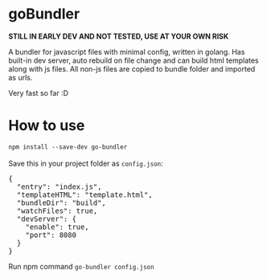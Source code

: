 # goBundler
<b>STILL IN EARLY DEV AND NOT TESTED, USE AT YOUR OWN RISK</b>

<p>A bundler for javascript files with minimal config, written in golang.
Has built-in dev server, auto rebuild on file change and can build html templates along with js files.
All non-js files are copied to bundle folder and imported as urls.</p>
<p>Very fast so far :D</p>

# How to use

`npm install --save-dev go-bundler`<br/></br>
Save this in your project folder as `config.json`:
<pre>{
  "entry": "index.js",
  "templateHTML": "template.html",
  "bundleDir": "build",
  "watchFiles": true,
  "devServer": {
    "enable": true,
    "port": 8080
  }
}</pre>
Run npm command `go-bundler config.json`
